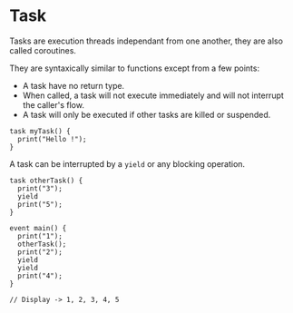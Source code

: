 # Task

Tasks are execution threads independant from one another, they are also called coroutines.

They are syntaxically similar to functions except from a few points:
* A task have no return type.
* When called, a task will not execute immediately and will not interrupt the caller's flow.
* A task will only be executed if other tasks are killed or suspended.
```grimoire
task myTask() {
  print("Hello !");
}
```
A task can be interrupted by a `yield` or any blocking operation.
```grimoire
task otherTask() {
  print("3");
  yield
  print("5");
}

event main() {
  print("1");
  otherTask();
  print("2");
  yield
  yield
  print("4");
}

// Display -> 1, 2, 3, 4, 5
```